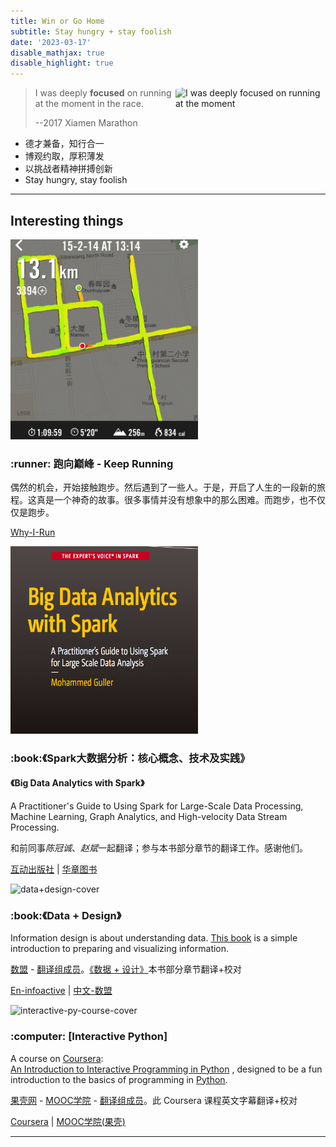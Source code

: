 ```yaml
---
title: Win or Go Home
subtitle: Stay hungry + stay foolish
date: '2023-03-17'
disable_mathjax: true
disable_highlight: true
---
```


<img src="/images/2017-xiamen-marathon.jpg" title="I was deeply focused on running at the moment" style="border-radius:10%;float:right" width=240/>

> I was deeply **focused** on running at the moment in the race.
>
> --2017 Xiamen Marathon

- 德才兼备，知行合一
- 博观约取，厚积薄发
- 以挑战者精神拼搏创新
- Stay hungry, stay foolish

---

## Interesting things

<div id="projects" class="container">
  <div class="thumbnail">
    <img alt="13.14-km" title="2015-2-14 13:14 13.14km pace=5m20s" style="width: 300px;" src="/images/13-14-km-520-pace.jpg">
    <div class="caption">
      <h3>:runner: 跑向巅峰 - Keep Running</h3>
      <p>偶然的机会，开始接触跑步。然后遇到了一些人。于是，开启了人生的一段新的旅程。这真是一个神奇的故事。很多事情并没有想象中的那么困难。而跑步，也不仅仅是跑步。</p>
      <p>
        <a href="/fitness/why-i-run" title="何时开始跑步，又为什么跑步？" class="btn btn-primary" role="button">Why-I-Run</a>
        <!-- <a href="/fitness" title="更多关于跑步、健身的文章们" class="btn btn-default" role="button">More</a> -->
      </p>
    </div>
  </div>
  <div class="thumbnail">
    <img alt="big-data-analytics-with-spark" style="width: 300px; height: 300px;" src="/images/big-data-analytics-with-spark.png">
    <div class="caption">
      <h3>:book:《Spark大数据分析：核心概念、技术及实践》</h3>
      <p>
        <h4>《Big Data Analytics with Spark》</h4>
        A Practitioner's Guide to Using Spark for Large-Scale Data Processing, Machine Learning, Graph Analytics, and High-velocity Data Stream Processing.
      </p>
      <p>和前同事<em>陈冠诚</em>、<em>赵斌</em>一起翻译；参与本书部分章节的翻译工作。感谢他们。
      </p>
      <p>
        <a href="http://product.china-pub.com/5738047" title="《Spark大数据分析：核心概念、技术及实践》" class="btn btn-primary" role="button" target="_blank">互动出版社</a> |
        <a href="http://www.hzbook.com/Books/10009.html" title="《Spark大数据分析：核心概念、技术及实践》" class="btn btn-primary" role="button" target="_blank">华章图书</a>
      </p>
    </div>
  </div>
  <div class="thumbnail">
    <img data-src="holder.js/300x300" alt="data+design-cover" style="width: 300px; height: 300px;" src="/images/data+design-cover.png">
    <div class="caption">
      <h3>:book:《Data + Design》</h3>
      <p>Information design is about understanding data. <a href="https://infoactive.co/data-design" target="_blank">This book</a> is a simple introduction to preparing and visualizing information.
      </p>
      <p><a href="http://dataunion.org/" target="_blank" title="数盟 - 数据科学家联盟">数盟</a> - <a href="http://dataunion.org/book/datadesign/acknowledgments01.html" target="_blank">翻译组成员</a>。<a href="http://dataunion.org/book/datadesign/" target="_blank">《数据 + 设计》</a>本书部分章节翻译+校对
      </p>
      <p>
        <a href="https://infoactive.co/data-design" title="《Data + Design》" class="btn btn-primary" role="button" target="_blank">En-infoactive</a> |
        <a href="http://dataunion.org/book/datadesign/" title="《数据 + 设计》" class="btn btn-default" role="button" target="_blank">中文-数盟</a>
      </p>
    </div>
  </div>
  <div class="thumbnail">
    <img data-src="holder.js/300x300" alt="interactive-py-course-cover" style="width: 300px; height: 300px;" src="/images/interactive-py-course-cover.png">
    <div class="caption">
      <h3>:computer: [Interactive Python]</h3>
      <p>A course on
        <a href="https://www.coursera.org/" target="_blank" title="Coursera - Free Online Courses From Top Universities.">Coursera</a>:<br />
        <a href="https://www.coursera.org/course/interactivepython1" target="_blank" title="An Introduction to Interactive Programming in Python">An Introduction to Interactive Programming in Python</a>
        , designed to be a fun introduction to the basics of programming in
        <a href="https://www.python.org/" target="_blank" title="Python programming language">Python</a>.
      </p>
      <p><a href="https://www.guokr.com/" target="_blank" title="果壳网 科技有意思">果壳网</a> - <a href="http://mooc.guokr.com/" target="_blank" title="MOOC学院 果壳网旗下慕课学习社区">MOOC学院</a> - <a href="http://www.guokr.com/blog/762401/" target="_blank" title="果壳 Python 字幕组翻译证书">翻译组成员</a>。此 Coursera 课程英文字幕翻译+校对
      </p>
      <p>
        <a href="https://www.coursera.org/course/interactivepython1" target="_blank" title="An Introduction to Interactive Programming in Python" class="btn btn-primary" role="button">Coursera</a> |
        <a href="http://mooc.guokr.com/course/395/An-Introduction-to-Interactive-Programming-in-Python%EF%BC%88part-1%EF%BC%89/" target="_blank" title="Python交互式编程导论" class="btn btn-default" role="button">MOOC学院(果壳)</a>
      </p>
    </div>
  </div>
</div>

---
